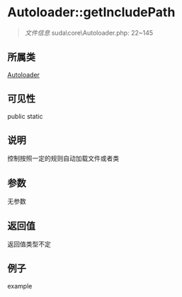 # Autoloader::getIncludePath



> *文件信息* suda\core\Autoloader.php: 22~145

## 所属类 

[Autoloader](../Autoloader.md)

## 可见性

 public static

## 说明

控制按照一定的规则自动加载文件或者类


## 参数


无参数


## 返回值

返回值类型不定


## 例子

example